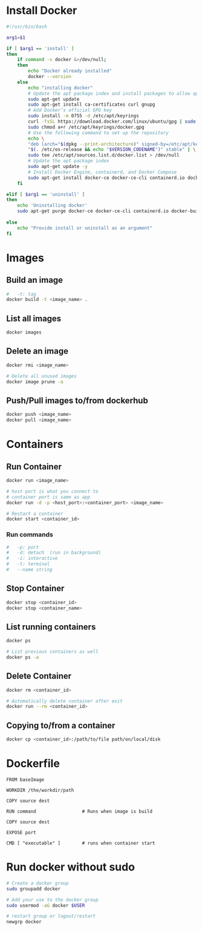 # Install Docker
```bash
#!/usr/bin/bash

arg1=$1

if [ $arg1 == 'install' ]
then
    if command -v docker &>/dev/null;
    then
        echo "Docker already installed"
        docker --version
    else
        echo "installing docker"
        # Update the apt package index and install packages to allow apt to use a repository over HTTPS
        sudo apt-get update
        sudo apt-get install ca-certificates curl gnupg
        # Add Docker’s official GPG key
        sudo install -m 0755 -d /etc/apt/keyrings
        curl -fsSL https://download.docker.com/linux/ubuntu/gpg | sudo gpg --dearmor -o /etc/apt/keyrings/docker.gpg
        sudo chmod a+r /etc/apt/keyrings/docker.gpg
        # Use the following command to set up the repository
        echo \
        "deb [arch="$(dpkg --print-architecture)" signed-by=/etc/apt/keyrings/docker.gpg] https://download.docker.com/linux/ubuntu \
        "$(. /etc/os-release && echo "$VERSION_CODENAME")" stable" | \
        sudo tee /etc/apt/sources.list.d/docker.list > /dev/null
        # Update the apt package index
        sudo apt-get update -y
        # Install Docker Engine, containerd, and Docker Compose
        sudo apt-get install docker-ce docker-ce-cli containerd.io docker-buildx-plugin docker-compose-plugin
    fi

elif [ $arg1 == 'uninstall' ]
then
    echo 'Uninstalling docker'
    sudo apt-get purge docker-ce docker-ce-cli containerd.io docker-buildx-plugin docker-compose-plugin docker-ce-rootless-extras
    
else
    echo "Provide install or uninstall as an argument"
fi
```

# Images

## Build an image
```bash
#   -t: tag
docker build -t <image_name> .
```
## List all images
```bash
docker images
```

## Delete an image
```bash
docker rmi <image_name>

# Delete all unused images
docker image prune -a
```

## Push/Pull images to/from dockerhub
```bash
docker push <image_name>
docker pull <image_name>
```

# Containers

## Run Container
```bash
docker run <image_name>

# host port is what you connect to
# container port is same as app
docker run -d -p <host_port>:<container_port> <image_name>

# Restart a container 
docker start <container_id>
```

### Run commands
```bash
#   -p: port
#   -d: detach  (run in background)
#   -i: interactive
#   -t: terminal
#   --name string
```

## Stop Container
```bash
docker stop <container_id>
docker stop <container_name>
```

## List running containers
```bash
docker ps

# List previous containers as well
docker ps -a
```

## Delete Container
```bash
docker rm <container_id>

# Automatically delete container after exit
docker run --rm <container_id>
```

## Copying to/from a container
```bash
docker cp <container_id>:/path/to/file path/on/local/disk
```

# Dockerfile

```docker
FROM baseImage

WORKDIR /the/workdir/path

COPY source dest

RUN command                 # Runs when image is build

COPY source dest

EXPOSE port

CMD [ "executable" ]        # runs when container start
```

# Run docker without sudo

```bash
# Create a docker group
sudo groupadd docker 

# Add your use to the docker group
sudo usermod -aG docker $USER

# restart group or logout/restart
newgrp docker
```